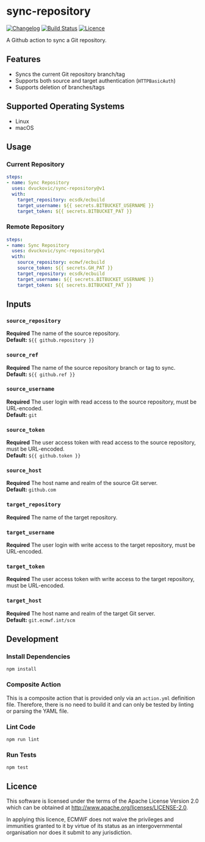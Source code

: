 # sync-repository

[![Changelog](https://img.shields.io/github/package-json/v/dvuckovic/sync-repository)](CHANGELOG.md)
[![Build Status](https://img.shields.io/github/workflow/status/dvuckovic/sync-repository/ci/main)](https://github.com/dvuckovic/sync-repository/actions/workflows/ci.yml?query=branch:main)
[![Licence](https://img.shields.io/github/license/dvuckovic/sync-repository)](https://github.com/dvuckovic/sync-repository/blob/main/LICENSE)

A Github action to sync a Git repository.

## Features

* Syncs the current Git repository branch/tag
* Supports both source and target authentication (`HTTPBasicAuth`)
* Supports deletion of branches/tags

## Supported Operating Systems

* Linux
* macOS

## Usage

### Current Repository

```yaml
steps:
- name: Sync Repository
  uses: dvuckovic/sync-repository@v1
  with:
    target_repository: ecsdk/ecbuild
    target_username: ${{ secrets.BITBUCKET_USERNAME }}
    target_token: ${{ secrets.BITBUCKET_PAT }}
```

### Remote Repository

```yaml
steps:
- name: Sync Repository
  uses: dvuckovic/sync-repository@v1
  with:
    source_repository: ecmwf/ecbuild
    source_token: ${{ secrets.GH_PAT }}
    target_repository: ecsdk/ecbuild
    target_username: ${{ secrets.BITBUCKET_USERNAME }}
    target_token: ${{ secrets.BITBUCKET_PAT }}
```

## Inputs

### `source_repository`

**Required** The name of the source repository.  
**Default:** `${{ github.repository }}`

### `source_ref`

**Required** The name of the source repository branch or tag to sync.  
**Default:** `${{ github.ref }}`

### `source_username`

**Required** The user login with read access to the source repository, must be URL-encoded.  
**Default:** `git`

### `source_token`

**Required** The user access token with read access to the source repository, must be URL-encoded.  
**Default:** `${{ github.token }}`

### `source_host`

**Required** The host name and realm of the source Git server.  
**Default:** `github.com`

### `target_repository`

**Required** The name of the target repository.

### `target_username`

**Required** The user login with write access to the target repository, must be URL-encoded.

### `target_token`

**Required** The user access token with write access to the target repository, must be URL-encoded.

### `target_host`

**Required** The host name and realm of the target Git server.  
**Default:** `git.ecmwf.int/scm`

## Development

### Install Dependencies

```
npm install
```

### Composite Action

This is a composite action that is provided only via an `action.yml` definition file. Therefore, there is no need to build it and can only be tested by linting or parsing the YAML file.

### Lint Code

```
npm run lint
```

### Run Tests

```
npm test
```

## Licence

This software is licensed under the terms of the Apache License Version 2.0 which can be obtained at http://www.apache.org/licenses/LICENSE-2.0.

In applying this licence, ECMWF does not waive the privileges and immunities granted to it by virtue of its status as an intergovernmental organisation nor does it submit to any jurisdiction.
